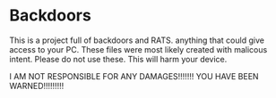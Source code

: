 # Backdoors
This is a project full of backdoors and RATS. anything that could give access to your PC. These files were most likely created with malicous intent. Please do not use these. This will harm your device.

I AM NOT RESPONSIBLE FOR ANY DAMAGES!!!!!!! YOU HAVE BEEN WARNED!!!!!!!!!
